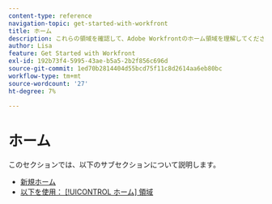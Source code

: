 ```yaml
---
content-type: reference
navigation-topic: get-started-with-workfront
title: ホーム
description: これらの領域を確認して、Adobe Workfrontのホーム領域を理解してください。
author: Lisa
feature: Get Started with Workfront
exl-id: 192b73f4-5995-43ae-b5a5-2b2f856c696d
source-git-commit: 1ed70b2814404d55bcd75f11c8d2614aa6eb80bc
workflow-type: tm+mt
source-wordcount: '27'
ht-degree: 7%

---
```


# ホーム

このセクションでは、以下のサブセクションについて説明します。

* [新規ホーム](../../workfront-basics/using-home/new-home/new-home.md)
* [以下を使用： [!UICONTROL ホーム] 領域](../../workfront-basics/using-home/using-the-home-area/use-the-home-area.md)
